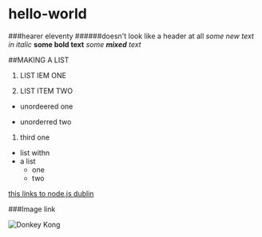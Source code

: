 # hello-world

###hearer eleventy
######doesn't look like a header at all
_some new text in italic_
**some bold text**
_some **mixed** text_

##MAKING A LIST

1. LIST IEM ONE

2. LIST ITEM TWO

* unordeered one

* unorderred two

1. third one


* list withn
* a list
    * one
    * two

[this links to node.js dublin](http://www.nodejsdublin.com/)

 [node.js dublin]: http://www.nodejsdublin.com/
 
###Image link
 
 ![Donkey Kong](https://i.ytimg.com/vi/c9mXr8sIBAg/maxresdefault.jpg)
